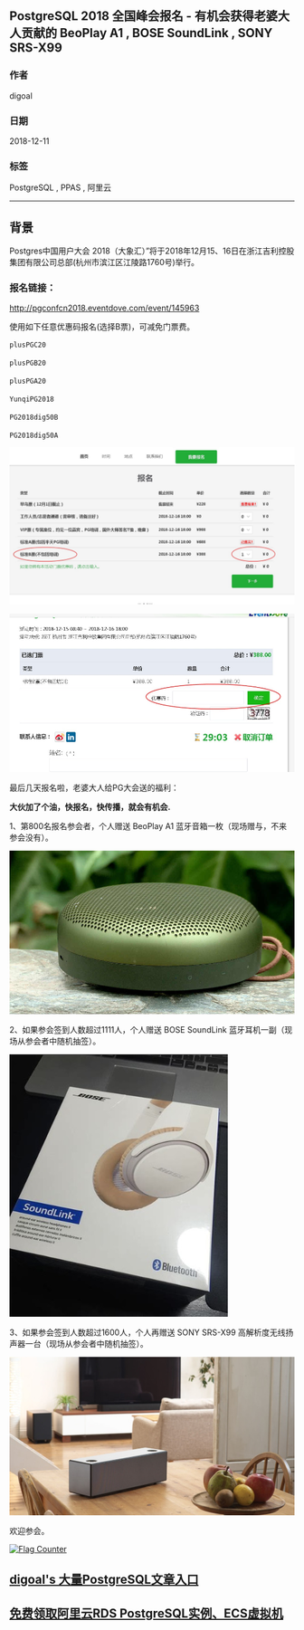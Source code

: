 ## PostgreSQL 2018 全国峰会报名 - 有机会获得老婆大人贡献的 BeoPlay A1 , BOSE SoundLink , SONY SRS-X99  
                                                                   
### 作者                                                                   
digoal                                                                   
                                                                   
### 日期                                                                   
2018-12-11                                                               
                                                                   
### 标签                                                                   
PostgreSQL , PPAS , 阿里云          
                                                                   
----                                                                   
                                                                   
## 背景     
Postgres中国用户大会 2018（大象汇）”将于2018年12月15、16日在浙江吉利控股集团有限公司总部(杭州市滨江区江陵路1760号)举行。  
  
### 报名链接：  
  
http://pgconfcn2018.eventdove.com/event/145963  
  
使用如下任意优惠码报名(选择B票)，可减免门票费。  
  
```  
plusPGC20    
  
plusPGB20        
  
plusPGA20      
  
YunqiPG2018    
  
PG2018dig50B   
  
PG2018dig50A   
```  
  
![pic](20181211_01_pic_002.jpg)  
  
![pic](20181211_01_pic_003.jpg)  
  
最后几天报名啦，老婆大人给PG大会送的福利：  
  
**大伙加了个油，快报名，快传播，就会有机会.**  
  
1、第800名报名参会者，个人赠送 BeoPlay A1 蓝牙音箱一枚（现场赠与，不来参会没有）。    
  
![pic](20181211_01_pic_001.jpeg)  
  
2、如果参会签到人数超过1111人，个人赠送 BOSE SoundLink 蓝牙耳机一副（现场从参会者中随机抽签）。   
  
![pic](20181211_01_pic_005.jpg)  
  
3、如果参会签到人数超过1600人，个人再赠送 SONY SRS-X99 高解析度无线扬声器一台（现场从参会者中随机抽签）。   
  
![pic](20181211_01_pic_004.jpg)  
    
欢迎参会。  
    
  
<a rel="nofollow" href="http://info.flagcounter.com/h9V1"  ><img src="http://s03.flagcounter.com/count/h9V1/bg_FFFFFF/txt_000000/border_CCCCCC/columns_2/maxflags_12/viewers_0/labels_0/pageviews_0/flags_0/"  alt="Flag Counter"  border="0"  ></a>  
  
  
## [digoal's 大量PostgreSQL文章入口](https://github.com/digoal/blog/blob/master/README.md "22709685feb7cab07d30f30387f0a9ae")
  
  
## [免费领取阿里云RDS PostgreSQL实例、ECS虚拟机](https://free.aliyun.com/ "57258f76c37864c6e6d23383d05714ea")
  
